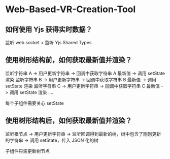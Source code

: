 # Web-Based-VR-Creation-Tool

## 如何使用 Yjs 获得实时数据？
监听 web socket + 监听 Yjs Shared Types

## 使用树形结构前，如何获取最新值并渲染？

监听字符串 A -> 用户更新字符串 -> 回调中获取字符串 A 最新值 -> 调用 setState 渲染
监听字符串 B -> 用户更新字符串 -> 回调中获取字符串 B 最新值 -> 调用 setState 渲染
监听字符串 C -> 用户更新字符串 -> 回调中获取字符串 C 最新值 -> 调用 setState 渲染
....

每个子组件需要关心 setState


## 使用树形结构后，如何获取最新值并渲染？
监听根节点 -> 用户更新字符串 -> 监听回调得到最新的树，树中包含了刚刚更新的字符串 -> 调用 setState，传入 JSON 化的树

子组件只需更新树节点